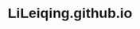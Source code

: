 # LiLeiqing.github.io
<!DOCTYPE html>
<html>

<head>
    <title>Leiqing Li - Resume</title>
    <style>
        body {
            font-family: Arial, sans-serif;
            margin: 20px;
        }

        h1 {
            font-size: 24px;
            margin-bottom: 10px;
        }

        h2 {
            font-size: 18px;
            margin-bottom: 10px;
        }

        .section {
            margin-bottom: 20px;
        }

        .section h2 {
            margin-top: 0;
        }

        .section ul {
            margin-top: 0;
            padding-left: 20px;
        }

        .section li {
            margin-bottom: 5px;
        }

        .contact-info {
            margin-bottom: 20px;
        }

        .contact-info p {
            margin: 5px 0;
        }
    </style>
</head>

<body>
    <div class="contact-info">
        <h1>Leiqing Li</h1>
        <p>Richmond, BC, V6X4K3</p>
        <p>leiqing.li@student.kpu.ca</p>
        <p>778-879-2253</p>
        <p><a href="linkedin.com/in/leiqing-li">linkedin.com/in/leiqing-li</a></p>
    </div>

    <div class="section">
        <h2>Work Experiences</h2>
        <ul>
            <li>
                <strong>All Canadian Network Solutions Inc.</strong><br>
                Telus/Koodo Sales Representative, Richmond/Vancouver, 2023-03 - Present<br>
                - Provide in-store and telephone customers with solutions to their cell phone or internet needs or problems.
            </li>
            <li>
                <strong>Fantuan Delivery Driver</strong><br>
                Fantuan Delivery, Richmond, 2021-10 - 2023-03<br>
                - Deliver excellent service to customers during the epidemic, maintaining a 90% on-time or early delivery rate
                and a 95% good rating rate.<br>
                - Optimize delivery routes and task sequences, resulting in a 20% time and 10% fuel savings.<br>
                - Communicate with customers via phone and SMS to coordinate product delivery and resolve any issues.
            </li>
        </ul>
    </div>

    <div class="section">
        <h2>Education</h2>
        <p>Kwantlen Polytechnic University, Surrey</p>
        <p>Bachelor of Information Technology, Expected Graduation: Summer 2023</p>
    </div>

    <div class="section">
        <h2>Projects</h2>
        <ul>
            <li>Designed and implemented an organizational structure for a school group project using Windows Server 2016.</li>
            <li>Developed a food donation system website for a school group project using JavaScript, CSS, and a database.</li>
            <li>Designed and implemented a simple video game for a school group project using Processing.</li>
            <li>Designed and implemented a basic Android app for a school group project using Android Studio.</li>
        </ul>
    </div>

    <div class="section">
        <h2>Skills</h2>
        <ul>
            <li>Strong programming skills in Python, Java, and C++</li>
            <li>Experience with SQL and database management</li>
